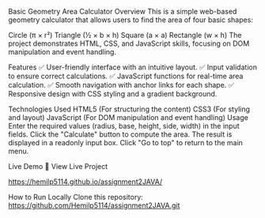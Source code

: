 Basic Geometry Area Calculator
Overview
This is a simple web-based geometry calculator that allows users to find the area of four basic shapes:

Circle (π × r²)
Triangle (½ × b × h)
Square (a × a)
Rectangle (w × h)
The project demonstrates HTML, CSS, and JavaScript skills, focusing on DOM manipulation and event handling.

Features
✅ User-friendly interface with an intuitive layout.
✅ Input validation to ensure correct calculations.
✅ JavaScript functions for real-time area calculation.
✅ Smooth navigation with anchor links for each shape.
✅ Responsive design with CSS styling and a gradient background.

Technologies Used
HTML5 (For structuring the content)
CSS3 (For styling and layout)
JavaScript (For DOM manipulation and event handling)
Usage
Enter the required values (radius, base, height, side, width) in the input fields.
Click the "Calculate" button to compute the area.
The result is displayed in a readonly input box.
Click "Go to top" to return to the main menu.

Live Demo
🔗 View Live Project

https://hemilp5114.github.io/assignment2JAVA/

How to Run Locally
Clone this repository:
https://github.com/Hemilp5114/assignment2JAVA.git

